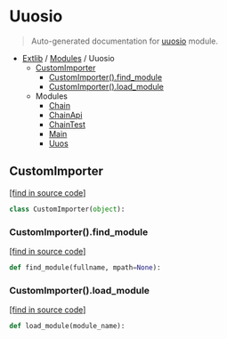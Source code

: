 # Uuosio

> Auto-generated documentation for [uuosio](../../uuosio/__init__.py) module.

- [Extlib](../README.md#extlib-index) / [Modules](../MODULES.md#extlib-modules) / Uuosio
    - [CustomImporter](#customimporter)
        - [CustomImporter().find_module](#customimporterfind_module)
        - [CustomImporter().load_module](#customimporterload_module)
    - Modules
        - [Chain](chain.md#chain)
        - [ChainApi](chainapi.md#chainapi)
        - [ChainTest](chaintest.md#chaintest)
        - [Main](main.md#main)
        - [Uuos](uuos.md#uuos)

## CustomImporter

[[find in source code]](../../uuosio/__init__.py#L4)

```python
class CustomImporter(object):
```

### CustomImporter().find_module

[[find in source code]](../../uuosio/__init__.py#L5)

```python
def find_module(fullname, mpath=None):
```

### CustomImporter().load_module

[[find in source code]](../../uuosio/__init__.py#L11)

```python
def load_module(module_name):
```
